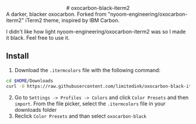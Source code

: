 <div align="center">
# oxocarbon-black-iterm2
</div>
A darker, blacker oxocarbon. Forked from "nyoom-engineering/oxocarbon-iterm2" iTerm2 theme, inspired by IBM Carbon.

I didn't like how light nyoom-engineering/oxocarbon-iterm2 was so I made it black. 
Feel free to use it.

## Install

1. Download the `.itermcolors` file with the following command:

```bash
cd $HOME/Downloads
curl -O https://raw.githubusercontent.com/limitedink/oxocarbon-black-iterm2/main/oxocarbon-black.itermcolors
```

2. Go to `Settings -> Profiles -> Colors` and click `Color Presets` and then `import`. From the file picker, select the `.itermcolors` file in your downloads folder
3. Reclick `Color Presets` and than select `oxocarbon-black`
